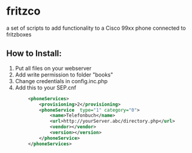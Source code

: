 fritzco
=======

a set of scripts to add functionality to a Cisco 99xx phone connected to fritzboxes

How to Install:
---------------
1. Put all files on your webserver
2. Add write permission to folder "books"
3. Change credentials in config.inc.php
4. Add this to your SEP<MAC>.cnf
```xml
	    <phoneServices>
	        <provisioning>2</provisioning>
	        <phoneService  type="1" category="0">
	            <name>Telefonbuch</name>
	            <url>http://yourServer.abc/directory.php</url>
	            <vendor></vendor>
	            <version></version>
	        </phoneService>
	    </phoneServices>
```
